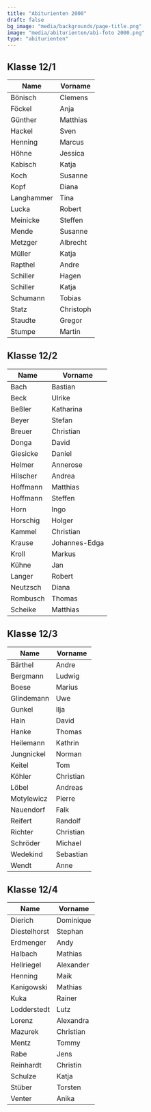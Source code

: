 ```yaml
---
title: "Abiturienten 2000"
draft: false
bg_image: "media/backgrounds/page-title.png"
image: "media/abiturienten/abi-foto 2000.png"
type: "abiturienten"
---
```


## Klasse 12/1

|Name|Vorname|
|-|-|
|Bönisch|Clemens|
|Föckel|Anja|
|Günther|Matthias|
|Hackel|Sven|
|Henning|Marcus|
|Höhne|Jessica|
|Kabisch|Katja|
|Koch|Susanne|
|Kopf|Diana|
|Langhammer|Tina|
|Lucka|Robert|
|Meinicke|Steffen|
|Mende|Susanne|
|Metzger|Albrecht|
|Müller|Katja|
|Rapthel|Andre|
|Schiller|Hagen|
|Schiller|Katja|
|Schumann|Tobias|
|Statz|Christoph|
|Staudte|Gregor|
|Stumpe|Martin|

## Klasse 12/2

|Name|Vorname|
|-|-|
|Bach|Bastian|
|Beck|Ulrike|
|Beßler|Katharina|
|Beyer|Stefan|
|Breuer|Christian|
|Donga|David|
|Giesicke|Daniel|
|Helmer|Annerose|
|Hilscher|Andrea|
|Hoffmann|Matthias|
|Hoffmann|Steffen|
|Horn|Ingo|
|Horschig|Holger|
|Kammel|Christian|
|Krause|Johannes-Edga|
|Kroll|Markus|
|Kühne|Jan|
|Langer|Robert|
|Neutzsch|Diana|
|Rombusch|Thomas|
|Scheike|Matthias|

## Klasse 12/3

|Name|Vorname|
|-|-|
|Bärthel|Andre|
|Bergmann|Ludwig|
|Boese|Marius|
|Glindemann|Uwe|
|Gunkel|Ilja|
|Hain|David|
|Hanke|Thomas|
|Heilemann|Kathrin|
|Jungnickel|Norman|
|Keitel|Tom|
|Köhler|Christian|
|Löbel|Andreas|
|Motylewicz|Pierre|
|Nauendorf|Falk|
|Reifert|Randolf|
|Richter|Christian|
|Schröder|Michael|
|Wedekind|Sebastian|
|Wendt|Anne|

## Klasse 12/4

|Name|Vorname|
|-|-|
|Dierich|Dominique|
|Diestelhorst|Stephan|
|Erdmenger|Andy|
|Halbach|Mathias|
|Hellriegel|Alexander|
|Henning|Maik|
|Kanigowski|Mathias|
|Kuka|Rainer|
|Lodderstedt|Lutz|
|Lorenz|Alexandra|
|Mazurek|Christian|
|Mentz|Tommy|
|Rabe|Jens|
|Reinhardt|Christin|
|Schulze|Katja|
|Stüber|Torsten|
|Venter|Anika|
